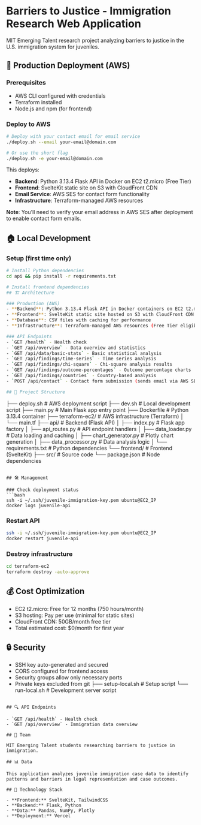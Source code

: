 # Barriers to Justice - Immigration Research Web Application

MIT Emerging Talent research project analyzing barriers to justice in the U.S. immigration system for juveniles.

## 🚀 Production Deployment (AWS)

### Prerequisites
- AWS CLI configured with credentials
- Terraform installed
- Node.js and npm (for frontend)

### Deploy to AWS
```bash
# Deploy with your contact email for email service
./deploy.sh --email your-email@domain.com

# Or use the short flag
./deploy.sh -e your-email@domain.com
```

This deploys:
- **Backend**: Python 3.13.4 Flask API in Docker on EC2 t2.micro (Free Tier)
- **Frontend**: SvelteKit static site on S3 with CloudFront CDN
- **Email Service**: AWS SES for contact form functionality
- **Infrastructure**: Terraform-managed AWS resources

**Note**: You'll need to verify your email address in AWS SES after deployment to enable contact form emails.

## 🏠 Local Development

### Setup (first time only)
```bash
# Install Python dependencies
cd api && pip install -r requirements.txt

# Install frontend dependencies  
## 🏗️ Architecture

### Production (AWS)
- **Backend**: Python 3.13.4 Flask API in Docker containers on EC2 t2.micro
- **Frontend**: SvelteKit static site hosted on S3 with CloudFront CDN  
- **Database**: CSV files with caching for performance
- **Infrastructure**: Terraform-managed AWS resources (Free Tier eligible)

### API Endpoints
- `GET /health` - Health check
- `GET /api/overview` - Data overview and statistics
- `GET /api/data/basic-stats` - Basic statistical analysis
- `GET /api/findings/time-series` - Time series analysis
- `GET /api/findings/chi-square` - Chi-square analysis results
- `GET /api/findings/outcome-percentages` - Outcome percentage charts
- `GET /api/findings/countries` - Country-based analysis
- `POST /api/contact` - Contact form submission (sends email via AWS SES)

## 📁 Project Structure

```
├── deploy.sh              # AWS deployment script
├── dev.sh                 # Local development script
├── main.py                # Main Flask app entry point
├── Dockerfile             # Python 3.13.4 container
├── terraform-ec2/         # AWS infrastructure (Terraform)
│   └── main.tf
├── api/                   # Backend (Flask API)
│   ├── index.py           # Flask app factory
│   ├── api_routes.py      # API endpoint handlers
│   ├── data_loader.py     # Data loading and caching
│   ├── chart_generator.py # Plotly chart generation
│   ├── data_processor.py  # Data analysis logic
│   └── requirements.txt   # Python dependencies
└── frontend/              # Frontend (SvelteKit)
    ├── src/               # Source code
    └── package.json       # Node dependencies
```

## 🛠️ Management

### Check deployment status
```bash
ssh -i ~/.ssh/juvenile-immigration-key.pem ubuntu@EC2_IP
docker logs juvenile-api
```

### Restart API
```bash
ssh -i ~/.ssh/juvenile-immigration-key.pem ubuntu@EC2_IP  
docker restart juvenile-api
```

### Destroy infrastructure
```bash
cd terraform-ec2
terraform destroy -auto-approve
```

## 💰 Cost Optimization
- EC2 t2.micro: Free for 12 months (750 hours/month)
- S3 hosting: Pay per use (minimal for static sites)
- CloudFront CDN: 50GB/month free tier
- Total estimated cost: $0/month for first year

## 🔒 Security
- SSH key auto-generated and secured
- CORS configured for frontend access
- Security groups allow only necessary ports
- Private keys excluded from git
├── setup-local.sh        # Setup script
└── run-local.sh          # Development server script
```

## 🔍 API Endpoints

- `GET /api/health` - Health check
- `GET /api/overview` - Immigration data overview

## 👥 Team

MIT Emerging Talent students researching barriers to justice in immigration.

## 📊 Data

This application analyzes juvenile immigration case data to identify patterns and barriers in legal representation and case outcomes.

## 🔧 Technology Stack

- **Frontend:** SvelteKit, TailwindCSS
- **Backend:** Flask, Python
- **Data:** Pandas, NumPy, Plotly
- **Deployment:** Vercel

